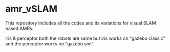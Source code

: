 # amr_vSLAM
This repository includes all the codes and its variations for visual SLAM based AMRs.

iris & perceptor both the robots are same but iris works on "gazebo classic" and the perceptor works on "gazebo sim".
